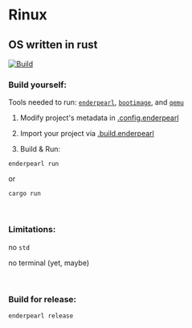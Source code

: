 # Rinux

## OS written in rust

[![Build](https://github.com/AtomicGamer9523/rinux/actions/workflows/code.yml/badge.svg)](https://github.com/AtomicGamer9523/rinux/actions/workflows/code.yml)

### Build yourself:

Tools needed to run: [`enderpearl`](https://github.com/AtomicGamer9523/Enderpearl), [`bootimage`](https://github.com/rust-osdev/bootimage), and [`qemu`](https://qemu.org)

1. Modify project's metadata in [.config.enderpearl](./.config.enderpearl)

2. Import your project via [.build.enderpearl](./.build.enderpearl)

3. Build & Run:

```shell
enderpearl run
```

or

```shell
cargo run
```

<br>

### Limitations:

no `std`

no terminal (yet, maybe)

<br>

### Build for release:

```shell
enderpearl release
```
